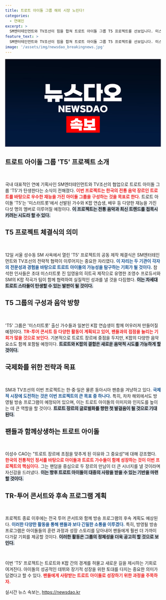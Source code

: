 ```yaml
---
title: 트로트 아이돌 그룹 해외 시장 노린다!
categories:
  - 연예인
excerpt: >
  SM엔터테인먼트와 TV조선이 힘을 합쳐 트로트 아이돌 그룹 T5 프로젝트를 선보입니다. 미스터트롯 출신과 K팝 연습생이 모여 글로벌 시장을 겨냥한 트로트의 혁신적인 변화를 예고하고 있습니다!
feature_text: >
  SM엔터테인먼트와 TV조선이 힘을 합쳐 트로트 아이돌 그룹 T5 프로젝트를 선보입니다. 미스터트롯 출신과 K팝 연습생이 모여 글로벌 시장을 겨냥한 트로트의 혁신적인 변화를 예고하고 있습니다!
image: '/assets/img/newsdao_breakingnews.jpg'
---
```


<p><img src="/assets/img/newsdao_breakingnews.jpg" alt="koreaapp 속보" /></p>

<h2 data-ke-size="size26">트로트 아이돌 그룹 'T5' 프로젝트 소개</h2>

<p data-ke-size="size16">&nbsp;</p>

<p>국내 대표적인 연예 기획사인 SM엔터테인먼트와 TV조선의 협업으로 트로트 아이돌 그룹 'T5'가 탄생한다는 소식이 전해졌다. <b><span style="color: #ee2323;">이번 프로젝트는 한국의 전통 음악 장르인 트로트를 바탕으로 우수한 재능을 가진 아이돌 그룹을 구성하는 것을 목표로 한다.</span></b> 트로트 아이돌 'T5'는 '미스터트롯'에서 선발된 가수와 K팝 연습생, 배우 등 다양한 재능을 가진 다섯 명의 멤버로 이루어질 예정이다. <b><span style="background-color: #21538527;">이 프로젝트는 전통 음악과 최신 트렌드를 접목시키려는 시도라 할 수 있다.</span></b></p>

<h2 data-ke-size="size26">T5 프로젝트 체결식의 의미</h2>

<p data-ke-size="size16">&nbsp;</p>

<p>12일 서울 성수동 SM 사옥에서 열린 'T5' 프로젝트의 공동 제작 체결식은 SM엔터테인먼트와 TV조선의 전략적 협력이 이루어지는 중요한 자리였다. <b><span style="color: #1a5490;">이 자리는 두 기관이 각자의 전문성과 경험을 바탕으로 트로트 아이돌의 가능성을 탐구하는 기회가 될 것이다.</span></b> 참석한 인사들은 초대 미스터트롯 진 임영웅의 히트곡 제작으로 유명한 조영수 프로듀서와 SM의 K팝 작곡가 팀이 함께 협력하여 실질적인 성과를 낼 것을 다짐했다. <b><span style="background-color: #21538527;">이는 차세대 트로트 스타들이 탄생할 수 있는 발판이 될 것이다.</span></b> </p>

<h2 data-ke-size="size26">T5 그룹의 구성과 음악 방향</h2>

<p data-ke-size="size16">&nbsp;</p>

<p>'T5' 그룹은 '미스터트롯' 출신 가수들과 일본인 K팝 연습생이 함께 어우러져 만들어질 예정이다. <b><span style="color: #ee2323;">TR-투어 콘서트 등 다양한 활동이 계획되고 있어, 팬들과의 접점을 늘리는 기회가 많을 것으로 보인다.</span></b> 기본적으로 트로트 장르에 중점을 두지만, K팝의 다양한 음악 요소도 함께 포함될 예정이다. <b><span style="background-color: #21538527;">트로트와 K팝의 결합은 새로운 음악적 시도를 가능하게 할 것이다.</span></b> </p>

<h2 data-ke-size="size26">국제화를 위한 전략과 목표</h2>

<p data-ke-size="size16">&nbsp;</p>

<p>SM과 TV조선의 이번 프로젝트는 한·중·일은 물론 동아시아 팬층을 겨냥하고 있다. <b><span style="color: #1a5490;">국제적 시장에 도전하는 것은 이번 프로젝트의 큰 목표 중 하나다.</span></b> 특히, 차차 해외에서도 방영될 방송 프로그램이 예정되어 있으며, 이는 트로트 아이돌의 이미지와 인지도를 높이는 데 큰 역할을 할 것이다. <b><span style="background-color: #21538527;">트로트 장르의 글로벌화를 향한 첫 발걸음이 될 것으로 기대된다.</span></b></p>

<h2 data-ke-size="size26">팬들과 함께상생하는 트로트 아이돌</h2>

<p data-ke-size="size16">&nbsp;</p>

<p>이성수 CAO는 "트로트 장르에 초점을 맞추게 된 이유와 그 중요성"에 대해 강조했다. <b><span style="color: #ee2323;">한국의 전통적인 정서를 바탕으로 아이돌과 트로트 가수들이 함께 성장하는 것이 이번 프로젝트의 핵심이다.</span></b> 그는 팬덤을 중심으로 두 장르의 만남이 더 큰 시너지를 낼 것이라며 자신감을 드러냈다. <b><span style="background-color: #21538527;">이는 향후 트로트 아이돌이 대중의 사랑을 받을 수 있는 기반을 마련할 것이다.</span></b></p>

<h2 data-ke-size="size26">TR-투어 콘서트와 후속 프로그램 계획</h2>

<p data-ke-size="size16">&nbsp;</p>

<p>프로젝트 종료 이후에는 전국 투어 콘서트와 함께 방송 프로그램의 후속 계획도 예상된다. <b><span style="color: #1a5490;">이러한 다양한 활동을 통해 팬들과 보다 긴밀한 소통을 이루겠다.</span></b> 특히, 방영될 방송 프로그램은 아이돌들의 훈련 과정과 성장 스토리를 담아내어 팬들에게 훨씬 더 가까이 다가갈 기회를 제공할 것이다. <b><span style="background-color: #21538527;">이러한 활동은 그룹의 정체성을 더욱 공고히 할 것으로 보인다.</span></b></p>

<p data-ke-size="size16">&nbsp;</p>

<p>이번 'T5' 프로젝트는 트로트와 K팝 간의 경계를 허물고 새로운 길을 제시하는 기회로 여겨진다. 아이돌의 성공적인 데뷔와 장기적 성장을 위한 토대를 다지는 중요한 의미가 담겼다고 할 수 있다. <b><span style="color: #ee2323;">팬들에게 사랑받는 트로트 아이돌로 성장하기 위한 과정을 주목하자.</span></b></p>
실시간 뉴스 속보는, <a href="https://newsdao.kr" rel="dofollow">https://newsdao.kr</a>


